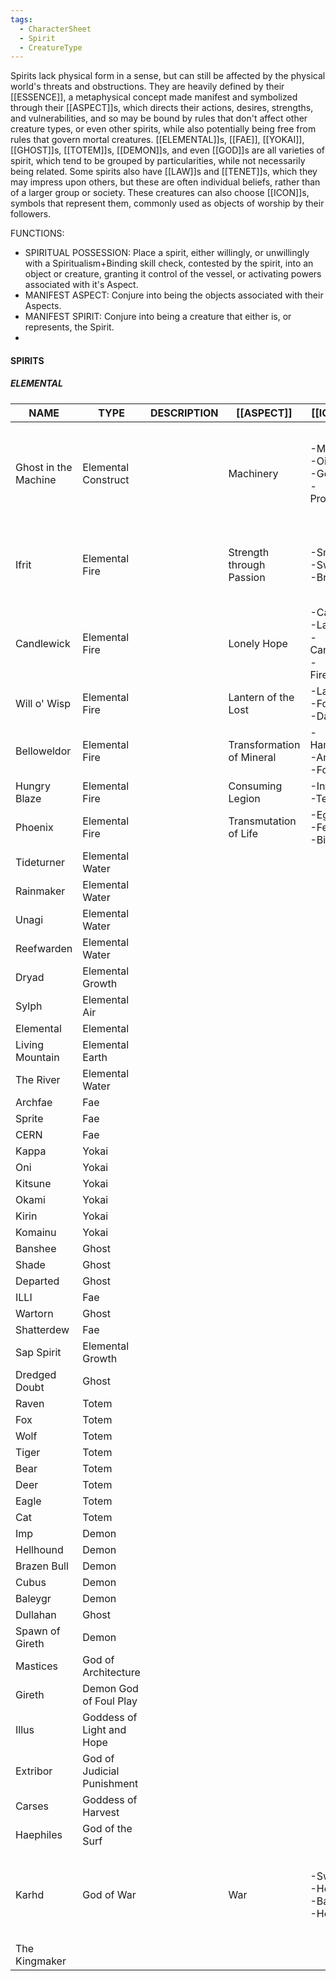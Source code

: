 ```yaml
---
tags:
  - CharacterSheet
  - Spirit
  - CreatureType
---
```

Spirits lack physical form in a sense, but can still be affected by the physical world's threats and obstructions. They are heavily defined by their [[ESSENCE]], a metaphysical concept made manifest and symbolized through their [[ASPECT]]s, which directs their actions, desires, strengths, and vulnerabilities, and so may be bound by rules that don't affect other creature types, or even other spirits, while also potentially being free from rules that govern mortal creatures. [[ELEMENTAL]]s, [[FAE]], [[YOKAI]], [[GHOST]]s, [[TOTEM]]s, [[DEMON]]s, and even [[GOD]]s are all varieties of spirit, which tend to be grouped by particularities, while not necessarily being related. Some spirits also have [[LAW]]s and [[TENET]]s, which they may impress upon others, but these are often individual beliefs, rather than of a larger group or society. These creatures can also choose [[ICON]]s, symbols that represent them, commonly used as objects of worship by their followers.

FUNCTIONS:
- SPIRITUAL POSSESSION: Place a spirit, either willingly, or unwillingly with a Spiritualism+Binding skill check, contested by the spirit, into an object or creature, granting it control of the vessel, or activating powers associated with it's Aspect.
- MANIFEST ASPECT: Conjure into being the objects associated with their Aspects.
- MANIFEST SPIRIT: Conjure into being a creature that either is, or represents, the Spirit.
- 

#### SPIRITS

##### ELEMENTAL

| NAME                 | TYPE                       | DESCRIPTION | [[ASPECT]]                | [[ICON]]                                       | [[TENET]]                                                                     | [[LAW]]                                                    | ADVANTAGES                                                                 |
| -------------------- | -------------------------- | ----------- | ------------------------- | ---------------------------------------------- | ----------------------------------------------------------------------------- | ---------------------------------------------------------- | -------------------------------------------------------------------------- |
| Ghost in the Machine | Elemental Construct        |             | Machinery                 | -Metal<br>-Oil<br>-Gears<br>-Progress          | -Ensure smooth operations<br>-Peak efficiency<br>-Rapid Repairs<br>-Iteration | -Don't operate a forklift without legal certification      |                                                                            |
| Ifrit                | Elemental Fire             |             | Strength through Passion  | -Smoke<br>-Sword<br>-Brand                     | -Perfect the self<br>-Martial might<br>-Give it your all                      | -Destroy the dishonorable<br>-Kill shame<br>-No loose ends |                                                                            |
| Candlewick           | Elemental Fire             |             | Lonely Hope               | -Candle<br>-Lantern<br>-Campfire<br>-Fireplace |                                                                               |                                                            |                                                                            |
| Will o' Wisp         | Elemental Fire             |             | Lantern of the Lost       | -Lantern<br>-Fog<br>-Dark                      |                                                                               |                                                            |                                                                            |
| Belloweldor          | Elemental Fire             |             | Transformation of Mineral | -Hammer<br>-Anvil<br>-Forge                    |                                                                               |                                                            |                                                                            |
| Hungry Blaze         | Elemental Fire             |             | Consuming Legion          | -Inferno<br>-Teeth                             |                                                                               |                                                            |                                                                            |
| Phoenix              | Elemental Fire             |             | Transmutation of Life     | -Egg<br>-Feather<br>-Bird                      |                                                                               |                                                            |                                                                            |
| Tideturner           | Elemental Water            |             |                           |                                                |                                                                               |                                                            |                                                                            |
| Rainmaker            | Elemental Water            |             |                           |                                                |                                                                               |                                                            |                                                                            |
| Unagi                | Elemental Water            |             |                           |                                                |                                                                               |                                                            |                                                                            |
| Reefwarden           | Elemental Water            |             |                           |                                                |                                                                               |                                                            |                                                                            |
| Dryad                | Elemental Growth           |             |                           |                                                |                                                                               |                                                            |                                                                            |
| Sylph                | Elemental Air              |             |                           |                                                |                                                                               |                                                            |                                                                            |
| Elemental            | Elemental                  |             |                           |                                                |                                                                               |                                                            |                                                                            |
| Living Mountain      | Elemental Earth            |             |                           |                                                |                                                                               |                                                            |                                                                            |
| The River            | Elemental Water            |             |                           |                                                |                                                                               |                                                            |                                                                            |
| Archfae              | Fae                        |             |                           |                                                |                                                                               |                                                            |                                                                            |
| Sprite               | Fae                        |             |                           |                                                |                                                                               |                                                            |                                                                            |
| CERN                 | Fae                        |             |                           |                                                |                                                                               |                                                            |                                                                            |
| Kappa                | Yokai                      |             |                           |                                                |                                                                               |                                                            |                                                                            |
| Oni                  | Yokai                      |             |                           |                                                |                                                                               |                                                            |                                                                            |
| Kitsune              | Yokai                      |             |                           |                                                |                                                                               |                                                            |                                                                            |
| Okami                | Yokai                      |             |                           |                                                |                                                                               |                                                            |                                                                            |
| Kirin                | Yokai                      |             |                           |                                                |                                                                               |                                                            |                                                                            |
| Komainu              | Yokai                      |             |                           |                                                |                                                                               |                                                            |                                                                            |
| Banshee              | Ghost                      |             |                           |                                                |                                                                               |                                                            |                                                                            |
| Shade                | Ghost                      |             |                           |                                                |                                                                               |                                                            |                                                                            |
| Departed             | Ghost                      |             |                           |                                                |                                                                               |                                                            |                                                                            |
| ILLI                 | Fae                        |             |                           |                                                |                                                                               |                                                            |                                                                            |
| Wartorn              | Ghost                      |             |                           |                                                |                                                                               |                                                            |                                                                            |
| Shatterdew           | Fae                        |             |                           |                                                |                                                                               |                                                            |                                                                            |
| Sap Spirit           | Elemental Growth           |             |                           |                                                |                                                                               |                                                            |                                                                            |
| Dredged Doubt        | Ghost                      |             |                           |                                                |                                                                               |                                                            |                                                                            |
| Raven                | Totem                      |             |                           |                                                |                                                                               |                                                            |                                                                            |
| Fox                  | Totem                      |             |                           |                                                |                                                                               |                                                            |                                                                            |
| Wolf                 | Totem                      |             |                           |                                                |                                                                               |                                                            |                                                                            |
| Tiger                | Totem                      |             |                           |                                                |                                                                               |                                                            |                                                                            |
| Bear                 | Totem                      |             |                           |                                                |                                                                               |                                                            |                                                                            |
| Deer                 | Totem                      |             |                           |                                                |                                                                               |                                                            |                                                                            |
| Eagle                | Totem                      |             |                           |                                                |                                                                               |                                                            |                                                                            |
| Cat                  | Totem                      |             |                           |                                                |                                                                               |                                                            |                                                                            |
| Imp                  | Demon                      |             |                           |                                                |                                                                               |                                                            |                                                                            |
| Hellhound            | Demon                      |             |                           |                                                |                                                                               |                                                            |                                                                            |
| Brazen Bull          | Demon                      |             |                           |                                                |                                                                               |                                                            |                                                                            |
| Cubus                | Demon                      |             |                           |                                                |                                                                               |                                                            |                                                                            |
| Baleygr              | Demon                      |             |                           |                                                |                                                                               |                                                            |                                                                            |
| Dullahan             | Ghost                      |             |                           |                                                |                                                                               |                                                            |                                                                            |
| Spawn of Gireth      | Demon                      |             |                           |                                                |                                                                               |                                                            |                                                                            |
| Mastices             | God of Architecture        |             |                           |                                                |                                                                               |                                                            |                                                                            |
| Gireth               | Demon God of Foul Play     |             |                           |                                                |                                                                               |                                                            |                                                                            |
| Illus                | Goddess of Light and Hope  |             |                           |                                                |                                                                               |                                                            |                                                                            |
| Extribor             | God of Judicial Punishment |             |                           |                                                |                                                                               |                                                            |                                                                            |
| Carses               | Goddess of Harvest         |             |                           |                                                |                                                                               |                                                            |                                                                            |
| Haephiles            | God of the Surf            |             |                           |                                                |                                                                               |                                                            |                                                                            |
| Karhd                | God of War                 |             | War                       | -Sword<br>-Helm<br>-Banner<br>-Horn            | -Achieve complete and total victory                                           | -Observe battlefield morality, like honor and loyalty      | -Fire Element<br>-Damage over time<br>-Imbue with zeal<br>-Coat with armor |
| The Kingmaker        |                            |             |                           |                                                |                                                                               |                                                            |                                                                            |


